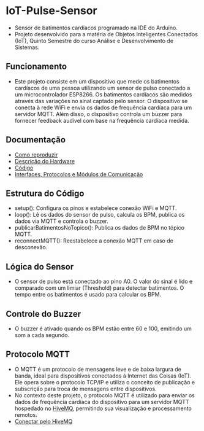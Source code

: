 # IoT-Pulse-Sensor
- Sensor de batimentos cardiacos programado na IDE do Arduino.
- Projeto desenvolvido para a matéria de Objetos Inteligentes Conectados (IoT), Quinto Semestre do curso Análise e Desenvolvimento de Sistemas.

## Funcionamento 
- Este projeto consiste em um dispositivo que mede os batimentos cardíacos de uma pessoa utilizando um sensor de pulso conectado a um microcontrolador ESP8266. Os batimentos cardíacos são medidos através das variações no sinal captado pelo sensor. O dispositivo se conecta à rede WiFi e envia os dados de frequência cardíaca para um servidor MQTT. Além disso, o dispositivo controla um buzzer para fornecer feedback audível com base na frequência cardíaca medida.


## Documentação
- [Como reproduzir](docs/reproduce.md)
- [Descrição do Hardware](docs/hardwaredescription.md)
- [Código](batimentos_iot.ino)
- [Interfaces, Protocolos e Módulos de Comunicação](docs/communication.md)

## Estrutura do Código
- setup(): Configura os pinos e estabelece conexão WiFi e MQTT.
- loop(): Lê os dados do sensor de pulso, calcula os BPM, publica os dados via MQTT e controla o buzzer.
- publicarBatimentosNoTopico(): Publica os dados de BPM no tópico MQTT.
- reconnectMQTT(): Reestabelece a conexão MQTT em caso de desconexão.

## Lógica do Sensor
- O sensor de pulso está conectado ao pino A0. O valor do sinal é lido e comparado com um limiar (Threshold) para detectar batimentos. O tempo entre os batimentos é usado para calcular os BPM.

## Controle do Buzzer
- O buzzer é ativado quando os BPM estão entre 60 e 100, emitindo um som a cada segundo.

## Protocolo MQTT
- O MQTT é um protocolo de mensagens leve e de baixa largura de banda, ideal para dispositivos conectados à Internet das Coisas (IoT). Ele opera sobre o protocolo TCP/IP e utiliza o conceito de publicação e subscrição para troca de mensagens entre dispositivos.
- No contexto deste projeto, o protocolo MQTT é utilizado para enviar os dados de frequência cardíaca do dispositivo para um servidor MQTT hospedado no [HiveMQ](https://www.hivemq.com/demos/websocket-client/), permitindo sua visualização e processamento remotos.
- [Conectar pelo HiveMQ](docs/hivemq.md)
